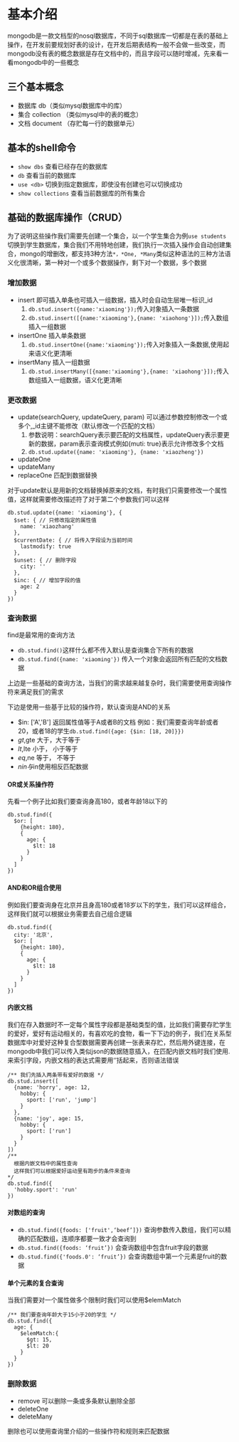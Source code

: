 # 基本介绍

mongodb是一款文档型的nosql数据库，不同于sql数据库一切都是在表的基础上操作，在开发前要规划好表的设计，在开发后期表结构一般不会做一些改变，而mongodb没有表的概念数据是存在文档中的，而且字段可以随时增减，先来看一看mongodb中的一些概念

## 三个基本概念

- 数据库 db（类似mysql数据库中的库）
- 集合 collection （类似mysql中的表的概念）
- 文档 document （存贮每一行的数据单元）

## 基本的shell命令

- `show dbs` 查看已经存在的数据库
- `db` 查看当前的数据库
- `use <db>` 切换到指定数据库，即使没有创建也可以切换成功
- `show collections` 查看当前数据库的所有集合

## 基础的数据库操作（CRUD）

为了说明这些操作我们需要先创建一个集合，以一个学生集合为例`use students`切换到学生数据库，集合我们不用特地创建，我们执行一次插入操作会自动创建集合，mongo的增删改，都支持3种方法`*，*One, *Many`类似这种语法的三种方法语义化很清晰，第一种对一个或多个数据操作，剩下对一个数据，多个数据

### 增加数据

- insert 即可插入单条也可插入一组数据，插入时会自动生层唯一标识_id
  1. `db.stud.insert({name:'xiaoming'});`传入对象插入一条数据
  2. `db.stud.insert([{name:'xiaoming'},{name: 'xiaohong'}]);`传入数组插入一组数据
- insertOne 插入单条数据
  1. `db.stud.insertOne({name:'xiaoming'});`传入对象插入一条数据,使用起来语义化更清晰
- insertMany 插入一组数据
  1. `db.stud.insertMany([{name:'xiaoming'},{name: 'xiaohong'}]);`传入数组插入一组数据，语义化更清晰

### 更改数据

- update(searchQuery, updateQuery, param) 可以通过参数控制修改一个或多个,_id主键不能修改（默认修改一个匹配的文档）
  1. 参数说明：searchQuery表示要匹配的文档属性，updateQuery表示要更新的数据，param表示查询模式例如{muti: true}表示允许修改多个文档
  2. `db.stud.update({name: 'xiaoming'}, {name: 'xiaozheng'})`
- updateOne
- updateMany
- replaceOne 匹配到数据替换

对于update默认是用新的文档替换掉原来的文档，有时我们只需要修改一个属性值，这样就需要修改描述符了对于第二个参数我们可以这样

```
db.stud.update({name: 'xiaoming'}, {
  $set: { // 只修改指定的属性值
    name: 'xiaozhang'
  },
  $currentDate: { // 将传入字段设为当前时间
    lastmodify: true
  },
  $unset: { // 删除字段
    city: ''
  },
  $inc: { // 增加字段的值
    age: 2
  }
})
```

### 查询数据

find是最常用的查询方法

- `db.stud.find()`这样什么都不传入默认是查询集合下所有的数据
- `db.stud.find({name: 'xiaoming'})` 传入一个对象会返回所有匹配的文档数据

上边是一些基础的查询方法，当我们的需求越来越复杂时，我们需要使用查询操作符来满足我们的需求

下边是使用一些基于比较的操作符，默认查询是AND的关系

- $in: ['A','B'] 返回属性值等于A或者B的文档
  例如：我们需要查询年龄或者20，或者18的学生`db.stud.find({age: {$in: [18, 20]}})`
- $gt,$gte 大于，大于等于
- $lt,$lte 小于， 小于等于
- $eq,$ne 等于， 不等于
- $nin 与$in使用相反匹配数据

#### OR或关系操作符

先看一个例子比如我们要查询身高180，或者年龄18以下的

```
db.stud.find({
  $or: [
    {height: 180},
    {
      age: {
        $lt: 18
      }
    }
  ]
})
```

#### AND和OR组合使用

例如我们要查询身在北京并且身高180或者18岁以下的学生，我们可以这样组合，这样我们就可以根据业务需要去自己组合逻辑

```
db.stud.find({
  city: '北京',
  $or: [
    {height: 180},
    {
      age: {
        $lt: 18
      }
    }
  ]
})

```

#### 内嵌文档

我们在存入数据时不一定每个属性字段都是基础类型的值，比如我们需要存贮学生的爱好，爱好有运动相关的，有喜欢吃的食物，看一下下边的例子，我们在关系型数据库中对爱好这种复合型数据需要再创建一张表来存贮，然后用外键连接，在mongodb中我们可以传入类似json的数据随意插入，在匹配内嵌文档时我们使用.来索引字段，内嵌文档的表达式需要用‘’括起来，否则语法错误

```
/** 我们先插入两条带有爱好的数据 */
db.stud.insert([
  {name: 'horry', age: 12,
    hobby: {
      sport: ['run', 'jump']
    }
  },
  {name: 'joy', age: 15,
    hobby: {
      sport: ['run']
    }
  }
])
/**
  根据内嵌文档中的属性查询
  这样我们可以根据爱好运动里有跑步的条件来查询
*/
db.stud.find({
  'hobby.sport': 'run'
})

```

#### 对数组的查询

- `db.stud.find({foods: ['fruit',‘beef’]})` 查询参数传入数组，我们可以精确的匹配数组，连顺序都要一致才会查询到
- `db.stud.find({foods: ‘fruit’})` 会查询数组中包含fruit字段的数据
- `db.stud.find({'foods.0': ‘fruit’})` 会查询数组中第一个元素是fruit的数据

#### 单个元素的复合查询

当我们需要对一个属性做多个限制时我们可以使用$elemMatch
```
/** 我们要查询年龄大于15小于20的学生 */
db.stud.find({
  age: {
    $elemMatch:{
      $gt: 15,
      $lt: 20
    }
  }
})
```

### 删除数据

- remove 可以删除一条或多条默认删除全部
- deleteOne
- deleteMany

删除也可以使用查询里介绍的一些操作符和规则来匹配数据
